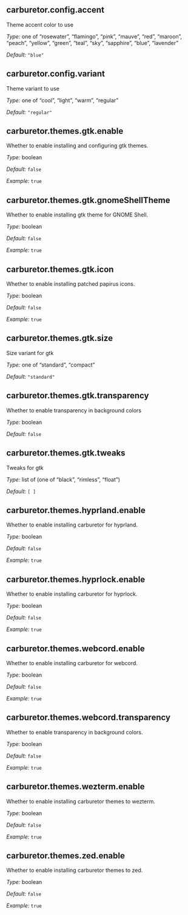 ## carburetor\.config\.accent

Theme accent color to use



*Type:*
one of “rosewater”, “flamingo”, “pink”, “mauve”, “red”, “maroon”, “peach”, “yellow”, “green”, “teal”, “sky”, “sapphire”, “blue”, “lavender”



*Default:*
` "blue" `



## carburetor\.config\.variant



Theme variant to use



*Type:*
one of “cool”, “light”, “warm”, “regular”



*Default:*
` "regular" `



## carburetor\.themes\.gtk\.enable



Whether to enable installing and configuring gtk themes\.



*Type:*
boolean



*Default:*
` false `



*Example:*
` true `



## carburetor\.themes\.gtk\.gnomeShellTheme



Whether to enable installing gtk theme for GNOME Shell\.



*Type:*
boolean



*Default:*
` false `



*Example:*
` true `



## carburetor\.themes\.gtk\.icon



Whether to enable installing patched papirus icons\.



*Type:*
boolean



*Default:*
` false `



*Example:*
` true `



## carburetor\.themes\.gtk\.size



Size variant for gtk



*Type:*
one of “standard”, “compact”



*Default:*
` "standard" `



## carburetor\.themes\.gtk\.transparency



Whether to enable transparency in background colors



*Type:*
boolean



*Default:*
` false `



## carburetor\.themes\.gtk\.tweaks



Tweaks for gtk



*Type:*
list of (one of “black”, “rimless”, “float”)



*Default:*
` [ ] `



## carburetor\.themes\.hyprland\.enable



Whether to enable installing carburetor for hyprland\.



*Type:*
boolean



*Default:*
` false `



*Example:*
` true `



## carburetor\.themes\.hyprlock\.enable



Whether to enable installing carburetor for hyprlock\.



*Type:*
boolean



*Default:*
` false `



*Example:*
` true `



## carburetor\.themes\.webcord\.enable



Whether to enable installing carburetor for webcord\.



*Type:*
boolean



*Default:*
` false `



*Example:*
` true `



## carburetor\.themes\.webcord\.transparency



Whether to enable transparency in background colors\.



*Type:*
boolean



*Default:*
` false `



*Example:*
` true `



## carburetor\.themes\.wezterm\.enable



Whether to enable installing carburetor themes to wezterm\.



*Type:*
boolean



*Default:*
` false `



*Example:*
` true `



## carburetor\.themes\.zed\.enable



Whether to enable installing carburetor themes to zed\.



*Type:*
boolean



*Default:*
` false `



*Example:*
` true `


